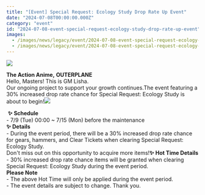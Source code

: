 ```yaml
---
title: "[Event] Special Request: Ecology Study Drop Rate Up Event"
date: "2024-07-08T00:00:00.000Z"
category: "event"
id: "2024-07-08-event-special-request-ecology-study-drop-rate-up-event"
images:
  - /images/news/legacy/event/2024-07-08-event-special-request-ecology-study-drop-rate-up-event/4ffd3f939d9c4ca79d854b4ee8a0d1a7.webp
  - /images/news/legacy/event/2024-07-08-event-special-request-ecology-study-drop-rate-up-event/ceb0f81126d74386b537086214329b4c.webp
---
```


![](/images/news/legacy/event/2024-07-08-event-special-request-ecology-study-drop-rate-up-event/4ffd3f939d9c4ca79d854b4ee8a0d1a7.webp)  

**The Action Anime,** **OUTERPLANE**  
Hello, Masters! This is GM Lisha.  
Our ongoing project to support your growth continues.The event featuring a 30% increased drop rate chance for Special Request: Ecology Study is about to begin!![](/images/news/legacy/event/2024-07-08-event-special-request-ecology-study-drop-rate-up-event/ceb0f81126d74386b537086214329b4c.webp)  
  
 **✨** **Schedule**  
\- 7/9 (Tue) 00:00 ~ 7/15 (Mon) before the maintenance  
**✨** **Details**  
\- During the event period, there will be a 30% increased drop rate chance for gears, hammers, and Clear Tickets when clearing Special Request: Ecology Study.  
Don't miss out on this opportunity to acquire more items!**✨** **Hot Time Details**  
\- 30% increased drop rate chance items will be granted when clearing Special Request: Ecology Study during the event period.  
**Please Note**  
\- The above Hot Time will only be applied during the event period.  
\- The event details are subject to change. Thank you.
